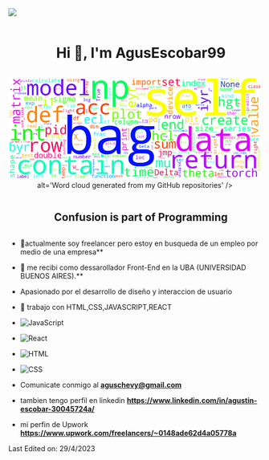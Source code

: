 
<!--horizontal divider(gradiant)-->
<img src="https://user-images.githubusercontent.com/73097560/115834477-dbab4500-a447-11eb-908a-139a6edaec5c.gif">

<!--h1 without bottom border-->
<div id="user-content-toc">
  <ul align="center">
    <summary><h1 style="display: inline-block">Hi 👋, I'm AgusEscobar99</h1></summary>
  </ul>
</div>


<!--- snake -->
<div align="center">
  <img  src='https://raw.githubusercontent.com/Parply/Parply/master/wordcloud/wordcloud.png'>
       alt='Word cloud generated from my GitHub repositories' /></a>
</div>


<!--h2 without bottom border-->
<div id="user-content-toc">
  <ul align="center">
    <summary><h2 style="display: inline-block">Confusion is part of Programming</h2></summary>
  </ul>
</div>


<!--Intro start-->
- 🔭actualmente soy freelancer pero estoy en busqueda de un empleo por medio de una empresa**

- 🌱 me recibi como dessarollador Front-End en la UBA (UNIVERSIDAD BUENOS AIRES).**

- Apasionado por el desarrollo de diseño y interaccion de usuario

- 📝 trabajo con HTML,CSS,JAVASCRIPT,REACT
- ![JavaScript](https://img.shields.io/badge/-JavaScript-05122A?style=flat&logo=javascript)&nbsp;
- ![React](https://img.shields.io/badge/-React-05122A?style=flat&logo=react)&nbsp;
- ![HTML](https://img.shields.io/badge/-HTML-05122A?style=flat&logo=HTML5)&nbsp;
- ![CSS](https://img.shields.io/badge/-CSS-05122A?style=flat&logo=CSS3&logoColor=1572B6)&nbsp;

- Comunicate conmigo al **aguschevy@gmail.com**
- tambien tengo perfil en linkedin **https://www.linkedin.com/in/agustin-escobar-30045724a/**
- mi perfin de Upwork **https://www.upwork.com/freelancers/~0148ade62d4a05778a**




Last Edited on: 29/4/2023
